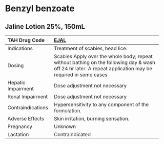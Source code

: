 # Benzyl benzoate

## Jaline Lotion 25%, 150mL

| TAH Drug Code      | [**EJAL**](https://www.tahsda.org.tw/drugs/hissearch.php?drug_code=EJAL)                                                                                  |
|:-------------------|:----------------------------------------------------------------------------------------------------------------------------------------------------------|
| Indications        | Treatment of scabies, head lice.                                                                                                                          |
| Dosing             | Scabies Apply over the whole body; repeat without bathing on the following day & wash off 24 hr later. A repeat application may be required in some cases |
| Hepatic Impairment | Dose adjustment not necessary                                                                                                                             |
| Renal Impairment   | Dose adjustment not necessary                                                                                                                             |
| Contraindications  | Hypersensitivity to any component of the formulation.                                                                                                     |
| Adverse Effects    | Skin irritation, burning sensation.                                                                                                                       |
| Pregnancy          | Unknown                                                                                                                                                   |
| Lactation          | Contraindicated                                                                                                                                           |

